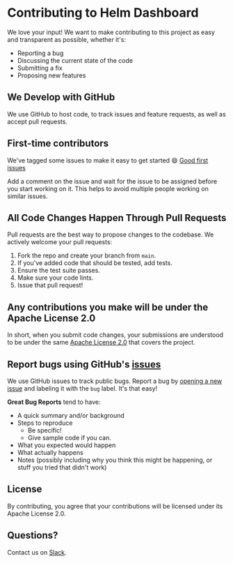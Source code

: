 # Contributing to Helm Dashboard

We love your input! We want to make contributing to this project as easy and transparent as possible, whether it's:

- Reporting a bug
- Discussing the current state of the code
- Submitting a fix
- Proposing new features

## We Develop with GitHub

We use GitHub to host code, to track issues and feature requests, as well as accept pull requests.

## First-time contributors

We've tagged some issues to make it easy to get started :smile:
[Good first issues](https://github.com/komodorio/helm-dashboard/labels/good%20first%20issue)

Add a comment on the issue and wait for the issue to be assigned before you start working on it. This helps to avoid multiple people working on similar issues.

## All Code Changes Happen Through Pull Requests

Pull requests are the best way to propose changes to the codebase. We actively welcome your pull requests:

1. Fork the repo and create your branch from `main`.
2. If you've added code that should be tested, add tests.
3. Ensure the test suite passes.
4. Make sure your code lints.
5. Issue that pull request!

## Any contributions you make will be under the Apache License 2.0

In short, when you submit code changes, your submissions are understood to be under the same [Apache License 2.0](https://www.apache.org/licenses/LICENSE-2.0) that covers the project.

## Report bugs using GitHub's [issues](https://github.com/komodorio/helm-dashboard/issues)

We use GitHub issues to track public bugs. Report a bug by [opening a new issue](https://github.com/komodorio/helm-dashboard/issues/new) and labeling it with the `bug` label. It's that easy!

**Great Bug Reports** tend to have:

- A quick summary and/or background
- Steps to reproduce
  - Be specific!
  - Give sample code if you can.
- What you expected would happen
- What actually happens
- Notes (possibly including why you think this might be happening, or stuff you tried that didn't work)

## License

By contributing, you agree that your contributions will be licensed under its Apache License 2.0.

## Questions?

Contact us on [Slack](https://join.slack.com/t/komodorkommunity/shared_invite/zt-1dm3cnkue-ov1Yh~_95teA35QNx5yuMg).

